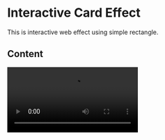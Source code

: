 # Interactive Card Effect

This is interactive web effect using simple rectangle.

## Content

<video src="https://github.com/user-attachments/assets/a5b4227c-5985-4e62-95c9-6114be5ac157" autoplay />
